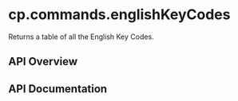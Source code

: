 # cp.commands.englishKeyCodes

Returns a table of all the English Key Codes.

## API Overview

## API Documentation


